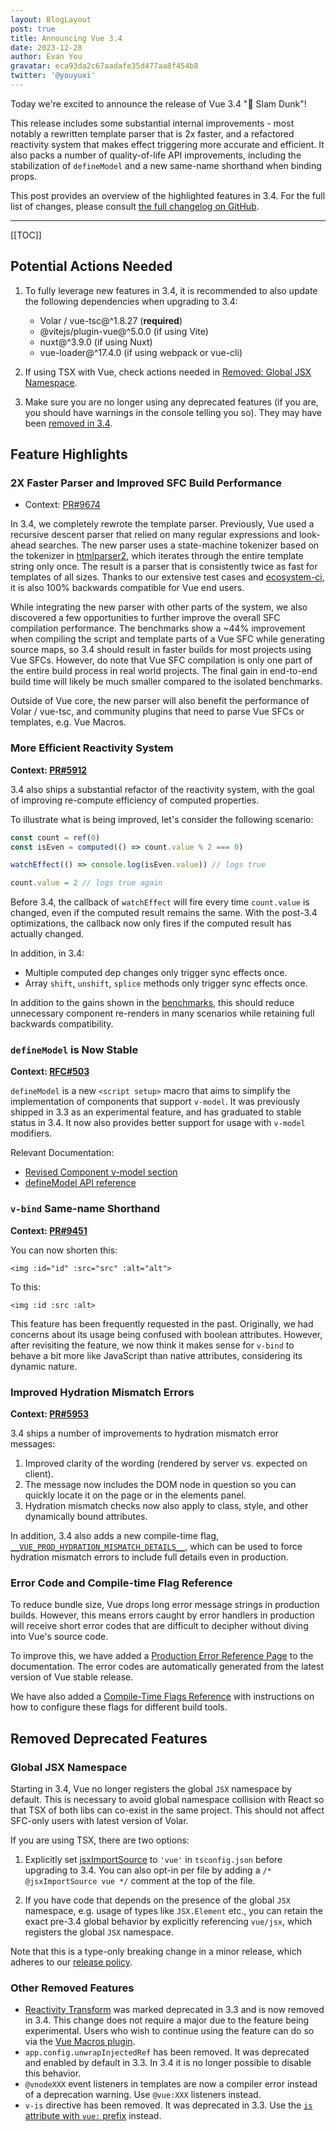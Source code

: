 ```yaml
---
layout: BlogLayout
post: true
title: Announcing Vue 3.4
date: 2023-12-28
author: Evan You
gravatar: eca93da2c67aadafe35d477aa8f454b8
twitter: '@youyuxi'
---
```


Today we're excited to announce the release of Vue 3.4 "🏀 Slam Dunk"!

This release includes some substantial internal improvements - most notably a rewritten template parser that is 2x faster, and a refactored reactivity system that makes effect triggering more accurate and efficient. It also packs a number of quality-of-life API improvements, including the stabilization of `defineModel` and a new same-name shorthand when binding props.

This post provides an overview of the highlighted features in 3.4. For the full list of changes, please consult
[the full changelog on GitHub](https://github.com/vuejs/core/blob/main/CHANGELOG.md#340-2023-12-28).

---

[[TOC]]

## Potential Actions Needed

1. To fully leverage new features in 3.4, it is recommended to also update the following dependencies when upgrading to 3.4:

   - Volar / vue-tsc@^1.8.27 (**required**)
   - @vitejs/plugin-vue@^5.0.0 (if using Vite)
   - nuxt@^3.9.0 (if using Nuxt)
   - vue-loader@^17.4.0 (if using webpack or vue-cli)

2. If using TSX with Vue, check actions needed in [Removed: Global JSX Namespace](#removed-global-jsx-namespace).

3. Make sure you are no longer using any deprecated features (if you are, you should have warnings in the console telling you so). They may have been [removed in 3.4](#other-removed-features).

## Feature Highlights

### 2X Faster Parser and Improved SFC Build Performance

- Context: [PR#9674](https://github.com/vuejs/core/pull/9674)

In 3.4, we completely rewrote the template parser. Previously, Vue used a recursive descent parser that relied on many regular expressions and look-ahead searches. The new parser uses a state-machine tokenizer based on the tokenizer in [htmlparser2](https://github.com/fb55/htmlparser2), which iterates through the entire template string only once. The result is a parser that is consistently twice as fast for templates of all sizes. Thanks to our extensive test cases and [ecosystem-ci](https://github.com/vuejs/ecosystem-ci), it is also 100% backwards compatible for Vue end users.

While integrating the new parser with other parts of the system, we also discovered a few opportunities to further improve the overall SFC compilation performance. The benchmarks show a ~44% improvement when compiling the script and template parts of a Vue SFC while generating source maps, so 3.4 should result in faster builds for most projects using Vue SFCs. However, do note that Vue SFC compilation is only one part of the entire build process in real world projects. The final gain in end-to-end build time will likely be much smaller compared to the isolated benchmarks.

Outside of Vue core, the new parser will also benefit the performance of Volar / vue-tsc, and community plugins that need to parse Vue SFCs or templates, e.g. Vue Macros.

### More Efficient Reactivity System

**Context: [PR#5912](https://github.com/vuejs/core/pull/5912)**

3.4 also ships a substantial refactor of the reactivity system, with the goal of improving re-compute efficiency of computed properties.

To illustrate what is being improved, let's consider the following scenario:

```js
const count = ref(0)
const isEven = computed(() => count.value % 2 === 0)

watchEffect(() => console.log(isEven.value)) // logs true

count.value = 2 // logs true again
```

Before 3.4, the callback of `watchEffect` will fire every time `count.value` is changed, even if the computed result remains the same. With the post-3.4 optimizations, the callback now only fires if the computed result has actually changed.

In addition, in 3.4:

- Multiple computed dep changes only trigger sync effects once.
- Array `shift`, `unshift`, `splice` methods only trigger sync effects once.

In addition to the gains shown in the [benchmarks](https://github.com/vuejs/core/pull/5912#issuecomment-1748985641), this should reduce unnecessary component re-renders in many scenarios while retaining full backwards compatibility.

### `defineModel` is Now Stable

**Context: [RFC#503](https://github.com/vuejs/rfcs/discussions/503)**

`defineModel` is a new `<script setup>` macro that aims to simplify the implementation of components that support `v-model`. It was previously shipped in 3.3 as an experimental feature, and has graduated to stable status in 3.4. It now also provides better support for usage with `v-model` modifiers.

Relevant Documentation:
- [Revised Component v-model section](https://vuejs.org/guide/components/v-model.html)
- [defineModel API reference](https://vuejs.org/api/sfc-script-setup.html#definemodel)

### `v-bind` Same-name Shorthand

**Context: [PR#9451](https://github.com/vuejs/core/pull/9451)**

You can now shorten this:

```vue-html
<img :id="id" :src="src" :alt="alt">
```

To this:

```vue-html
<img :id :src :alt>
```

This feature has been frequently requested in the past. Originally, we had concerns about its usage being confused with boolean attributes. However, after revisiting the feature, we now think it makes sense for `v-bind` to behave a bit more like JavaScript than native attributes, considering its dynamic nature.

### Improved Hydration Mismatch Errors

**Context: [PR#5953](https://github.com/vuejs/core/pull/5953)**

3.4 ships a number of improvements to hydration mismatch error messages:

1. Improved clarity of the wording (rendered by server vs. expected on client).
2. The message now includes the DOM node in question so you can quickly locate it on the page or in the elements panel.
3. Hydration mismatch checks now also apply to class, style, and other dynamically bound attributes.

In addition, 3.4 also adds a new compile-time flag, [`__VUE_PROD_HYDRATION_MISMATCH_DETAILS__`](https://vuejs.org/api/compile-time-flags.html#vue-prod-hydration-mismatch-details), which can be used to force hydration mismatch errors to include full details even in production.

### Error Code and Compile-time Flag Reference

To reduce bundle size, Vue drops long error message strings in production builds. However, this means errors caught by error handlers in production will receive short error codes that are difficult to decipher without diving into Vue's source code.

To improve this, we have added a [Production Error Reference Page](https://vuejs.org/error-reference/) to the documentation. The error codes are automatically generated from the latest version of Vue stable release.

We have also added a [Compile-Time Flags Reference](https://vuejs.org/api/compile-time-flags.html) with instructions on how to configure these flags for different build tools.

## Removed Deprecated Features

### Global JSX Namespace

Starting in 3.4, Vue no longer registers the global `JSX` namespace by default. This is necessary to avoid global namespace collision with React so that TSX of both libs can co-exist in the same project. This should not affect SFC-only users with latest version of Volar.

If you are using TSX, there are two options:

1. Explicitly set [jsxImportSource](https://www.typescriptlang.org/tsconfig#jsxImportSource) to `'vue'` in `tsconfig.json` before upgrading to 3.4. You can also opt-in per file by adding a `/* @jsxImportSource vue */` comment at the top of the file.

2. If you have code that depends on the presence of the global `JSX` namespace, e.g. usage of types like `JSX.Element` etc., you can retain the exact pre-3.4 global behavior by explicitly referencing `vue/jsx`, which registers the global `JSX` namespace.

Note that this is a type-only breaking change in a minor release, which adheres to our [release policy](https://vuejs.org/about/releases.html#semantic-versioning-edge-cases).

### Other Removed Features

- [Reactivity Transform](https://vuejs.org/guide/extras/reactivity-transform.html) was marked deprecated in 3.3 and is now removed in 3.4. This change does not require a major due to the feature being experimental. Users who wish to continue using the feature can do so via the [Vue Macros plugin](https://vue-macros.dev/features/reactivity-transform.html).
- `app.config.unwrapInjectedRef` has been removed. It was deprecated and enabled by default in 3.3. In 3.4 it is no longer possible to disable this behavior.
- `@vnodeXXX` event listeners in templates are now a compiler error instead of a deprecation warning. Use `@vue:XXX` listeners instead.
- `v-is` directive has been removed. It was deprecated in 3.3. Use the [`is` attribute with `vue:` prefix](https://vuejs.org/api/built-in-special-attributes.html#is) instead.